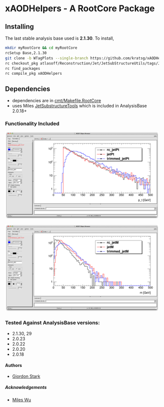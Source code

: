 # xAODHelpers - A RootCore Package

## Installing
The last stable analysis base used is **2.1.30**. To install,
```bash
mkdir myRootCore && cd myRootCore
rcSetup Base,2.1.30
git clone -b WTagPlots --single-branch https://github.com/kratsg/xAODHelpers.git
rc checkout_pkg atlasoff/Reconstruction/Jet/JetSubStructureUtils/tags/JetSubStructureUtils-00-02-08
rc find_packages
rc compile_pkg xAODHelpers
```

## Dependencies
 - dependencies are in [cmt/Makefile.RootCore](cmt/Makefile.RootCore)
 - uses Miles [JetSubstructureTools](https://github.com/mileswu/JetSubstructureTools) which is included in AnalysisBase 2.0.18+

### Functionality Included

![Jet Transverse Momentum for AntiKt10 reclustered jets, AntiKt10LCTopo jets, and AntiKt10 trimmed jets](/data/jet_pts.png?raw=true "Jet Pts")

![Jet Masses for AntiKt10 reclustered jets, AntiKt10LCTopo jets, and AntiKt10 trimmed jets](/data/jet_masses.png?raw=true "Jet Masses")

### Tested Against AnalysisBase versions:
 - 2.1.30, 29
 - 2.0.23
 - 2.0.22
 - 2.0.20
 - 2.0.18

#### Authors
- [Giordon Stark](https://github.com/kratsg)

##### Acknowledgements
- [Miles Wu](https://github.com/mileswu)
